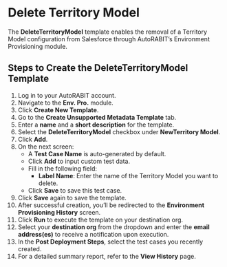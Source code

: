 # Delete Territory Model

The **DeleteTerritoryModel** template enables the removal of a Territory Model configuration from Salesforce through AutoRABIT’s Environment Provisioning module.

## Steps to Create the DeleteTerritoryModel Template

1. Log in to your AutoRABIT account.
2. Navigate to the **Env. Pro.** module.
3. Click **Create New Template**.
4. Go to the **Create Unsupported Metadata Template** tab.
5. Enter a **name** and a **short description** for the template.
6. Select the **DeleteTerritoryModel** checkbox under **NewTerritory Model**.
7. Click **Add**.
8. On the next screen:
   * A **Test Case Name** is auto-generated by default.
   * Click **Add** to input custom test data.
   * Fill in the following field:
     * **Label Name**: Enter the name of the Territory Model you want to delete.
   * Click **Save** to save this test case.
9. Click **Save** again to save the template.
10. After successful creation, you’ll be redirected to the **Environment Provisioning History** screen.
11. Click **Run** to execute the template on your destination org.
12. Select your **destination org** from the dropdown and enter the **email address(es)** to receive a notification upon execution.
13. In the **Post Deployment Steps**, select the test cases you recently created.
14. For a detailed summary report, refer to the **View History** page.

